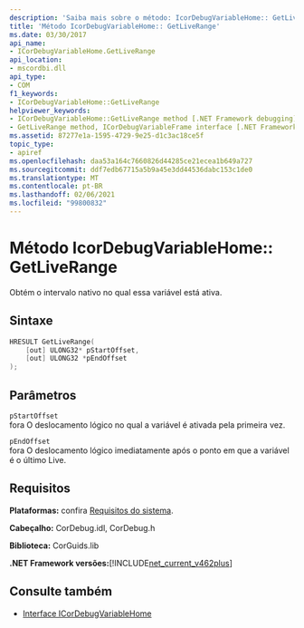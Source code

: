 ```yaml
---
description: 'Saiba mais sobre o método: IcorDebugVariableHome:: GetLiveRange'
title: 'Método IcorDebugVariableHome:: GetLiveRange'
ms.date: 03/30/2017
api_name:
- ICorDebugVariableHome.GetLiveRange
api_location:
- mscordbi.dll
api_type:
- COM
f1_keywords:
- ICorDebugVariableHome::GetLiveRange
helpviewer_keywords:
- ICorDebugVariableHome::GetLiveRange method [.NET Framework debugging]
- GetLiveRange method, ICorDebugVariableFrame interface [.NET Framework debugging]
ms.assetid: 87277e1a-1595-4729-9e25-d1c3ac18ce5f
topic_type:
- apiref
ms.openlocfilehash: daa53a164c7660826d44285ce21ecea1b649a727
ms.sourcegitcommit: ddf7edb67715a5b9a45e3dd44536dabc153c1de0
ms.translationtype: MT
ms.contentlocale: pt-BR
ms.lasthandoff: 02/06/2021
ms.locfileid: "99800832"
---
```

# <a name="icordebugvariablehomegetliverange-method"></a>Método IcorDebugVariableHome:: GetLiveRange

Obtém o intervalo nativo no qual essa variável está ativa.  
  
## <a name="syntax"></a>Sintaxe  
  
```cpp  
HRESULT GetLiveRange(  
    [out] ULONG32* pStartOffset,  
    [out] ULONG32 *pEndOffset  
);  
```  
  
## <a name="parameters"></a>Parâmetros  

 `pStartOffset`  
 fora O deslocamento lógico no qual a variável é ativada pela primeira vez.  
  
 `pEndOffset`  
 fora O deslocamento lógico imediatamente após o ponto em que a variável é o último Live.  
  
## <a name="requirements"></a>Requisitos  

 **Plataformas:** confira [Requisitos do sistema](../../get-started/system-requirements.md).  
  
 **Cabeçalho:** CorDebug.idl, CorDebug.h  
  
 **Biblioteca:** CorGuids.lib  
  
 **.NET Framework versões:**[!INCLUDE[net_current_v462plus](../../../../includes/net-current-v462plus-md.md)]  
  
## <a name="see-also"></a>Consulte também

- [Interface ICorDebugVariableHome](icordebugvariablehome-interface.md)
